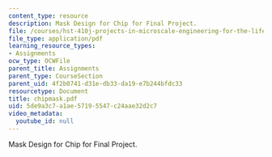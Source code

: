 ```yaml
---
content_type: resource
description: Mask Design for Chip for Final Project.
file: /courses/hst-410j-projects-in-microscale-engineering-for-the-life-sciences-spring-2007/5de9a3c7a1ae57195547c24aae32d2c7_chipmask.pdf
file_type: application/pdf
learning_resource_types:
- Assignments
ocw_type: OCWFile
parent_title: Assignments
parent_type: CourseSection
parent_uid: 4f2b0741-d31e-db33-da19-e7b244bfdc33
resourcetype: Document
title: chipmask.pdf
uid: 5de9a3c7-a1ae-5719-5547-c24aae32d2c7
video_metadata:
  youtube_id: null
---
```

Mask Design for Chip for Final Project.

